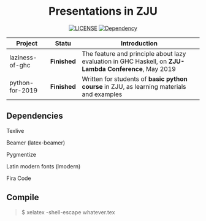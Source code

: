 <div align="center">
<h1>Presentations in ZJU</h1>
<p>
      <a href="https://github.com/sakamitz/latex-presentations/blob/master/LICENSE"><img src="https://img.shields.io/badge/license-CC--BY--SA-brightgreen.svg" alt="LICENSE"></a>
      <a href="https://www.overleaf.com/learn/latex/Beamer"><img src="https://img.shields.io/badge/package-beamer-informational.svg" alt="Dependency"></a>
</p>
</div>

| Project         | Statu            | Introduction                                                 |
| --------------- | ---------------- | ------------------------------------------------------------ |
| laziness-of-ghc | **Finished** | The feature and principle about lazy evaluation in GHC Haskell, on **ZJU-Lambda Conference**, May 2019 |
| python-for-2019 | **Finished** | Written for students of **basic python course** in ZJU, as learning materials and examples |

## Dependencies

Texlive

Beamer (latex-beamer)

Pygmentize

Latin modern fonts (lmodern)

Fira Code

## Compile
> $ xelatex -shell-escape whatever.tex
